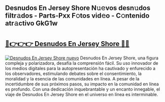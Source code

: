 ## Desnudos En Jersey Shore N𝚞𝚎vos desn𝚞dos filtr𝚊dos - Parts-Pxx F𝚘tos vid𝚎o - C𝚘ntenido atr𝚊ctivo GkG1w

# <h2><a href="http://mbaw3q9.tromn.icu/?c=Desnudos+En+Jersey+Shore">🔗👉👉👉 Desnudos En Jersey Shore 🔗🔗</a></h2>

[![Desnudos En Jersey Shore nuevo](https://i.imgur.com/pEAQMta.gif)](http://mbaw3q9.tromn.icu/?c=Desnudos+En+Jersey+Shore)
Desnudos En Jersey Shore, una figura compleja y polarizadora, desafía la comprensión fácil. Su uso innovador de los medios digitales para la autopresentación ha cautivado y enfurecido a los observadores, estimulando debates sobre el consentimiento, la moralidad y la esencia de las comunidades en línea. A pesar de la incertidumbre de sus próximos pasos, su impacto en la comunidad en línea es profundo. Con una dedicación inquebrantable y un encanto innegable, el viaje de Desnudos En Jersey Shore en el universo en línea es interminable.
